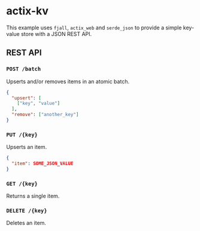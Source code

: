 # actix-kv

This example uses `fjall`, `actix_web` and `serde_json` to provide a simple key-value store with a JSON REST API.

## REST API

### `POST /batch`

Upserts and/or removes items in an atomic batch.

```json
{
  "upsert": [
    ["key", "value"]
  ],
  "remove": ["another_key"]
}
```

### `PUT /{key}`

Upserts an item.

```json
{
  "item": SOME_JSON_VALUE
}
```

### `GET /{key}`

Returns a single item.

### `DELETE /{key}`

Deletes an item.
